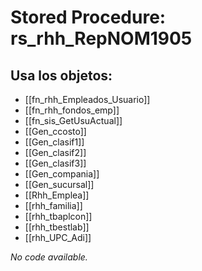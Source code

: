 # Stored Procedure: rs_rhh_RepNOM1905

## Usa los objetos:
- [[fn_rhh_Empleados_Usuario]]
- [[fn_rhh_fondos_emp]]
- [[fn_sis_GetUsuActual]]
- [[Gen_ccosto]]
- [[Gen_clasif1]]
- [[Gen_clasif2]]
- [[Gen_clasif3]]
- [[Gen_compania]]
- [[Gen_sucursal]]
- [[Rhh_Emplea]]
- [[rhh_familia]]
- [[rhh_tbaplcon]]
- [[rhh_tbestlab]]
- [[rhh_UPC_Adi]]

*No code available.*
